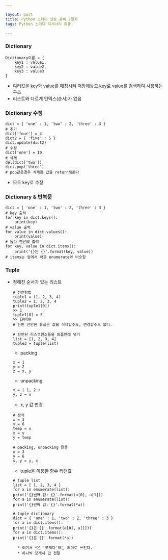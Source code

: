 ```yaml
---

layout: post
title: Python 스터디 멘토 준비 7일차
tags: Python 스터디 딕셔너리 튜플

---
```


### Dictionary
```
Dictionary이름 = {
	key1 : value1, 
    key2 : value2, 
    key3 : value3
}
```
* 여러값을 key와 value를 매칭시켜 저장해놓고 key로 value를 검색하여 사용하는 구조
* 리스트와 다르게 인덱스(순서)가 없음

### Dictionary 수정
```
dict = { 'one' : 1, 'two' : 2, 'three' : 3 }
# 추가
dict['four'] = 4
dict2 = { 'five' : 5 }
dict.update(dict2)
# 수정
dict['one'] = 10
# 삭제
del(dict['two'])
dict.pop('three')
# pop같은경우 삭제한 값을 return해준다
```
* 모두 key로 수정

### Dictionary & 반복문
```
dict = { 'one' : 1, 'two' : 2, 'three' : 3 }
# key 출력
for key in dict.keys():
	print(key)
# value 출력
for value in dict.values():
	print(value)
# 둘다 한번에 출력
for key, value in dict.items():
	print('{}는 {}'.format(key, value))
# items는 앞에서 배운 enumerate와 비슷함
```

### Tuple
* 정해진 순서가 있는 리스트
    ```
    # 선언방법
    tuple1 = (1, 2, 3, 4)
    tuple2 = 1, 2, 3, 4
    print(tuple1[0])
    >> 1
    tuple1[0] = 5
    >> ERROR
    # 한번 선언한 튜플은 값을 삭제할수도, 변경할수도 없다.

    # 선언된 리스트원소들을 튜플안에 넣기
    list = [1, 2, 3, 4]
    tuple3 = tuple(list)
    ```
    * packing
    ```
    x = 1
    y = 2
    z = x, y
    ```

    * unpacking
    ```
    x = ( 1, 2 )
    y, z = x
    ```

    * x, y 값 변경
    ```
    # 정석
    x = 3
    y = 6
    temp = x
    x = y
    y = temp

    # packing, unpacking 활용
    x = 3
    y = 6
    x, y = y, x
    ```

    * tuple을 이용한 함수 리턴값
    ```
    # tuple list
    list = [ 1, 2, 3, 4 ]
    for a in enumerate(list):
    print('{}번째 값: {}'.format(a[0], a[1]))
    for a in enumerate(list):
    print('{}번째 값: {}'.format(*a))

    # tuple dictionary
    dict = { 'one' : 1, 'two' : 2, 'three' : 3 }
    for a in dict.items():
    print('{}은 {}'.format(a[0], a[1]))
    for a in dict.items():
    print('{}은 {}'.format(*a))
    ```
        * 여기서 *은 '쪼개다'라는 의미로 쓰인다.
        * 하나씩 쪼개서 값 전달
